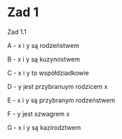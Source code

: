 # Zad 1

Zad 1.1

A - x i y są rodzeństwem

B - x i y są kuzynostwem

C - x i y to współdziadkowie 

D - y jest przybranuym rodzicem x

E - x i y są przybranym rodzeństwem

F - y jest szwagrem x 

G - x i y są kazirodztwem


